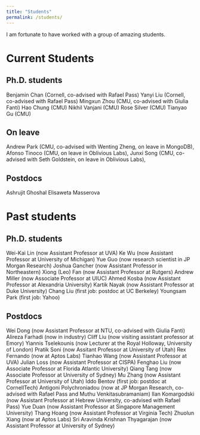 ```yaml
---
title: "Students"
permalink: /students/
---
```


I am fortunate to have worked with a group of amazing students.  


Current Students
======

Ph.D. students
------
Benjamin Chan (Cornell, co-advised with Rafael Pass)
Yanyi Liu (Cornell, co-advised with Rafael Pass) 
Mingxun Zhou (CMU, co-advised with Giulia Fanti)
Hao Chung (CMU) 
Nikhil Vanjani (CMU)
Rose Silver (CMU) 
Tianyao Gu (CMU)

On leave
------
Andrew Park (CMU, co-advised with Wenting Zheng, on leave in MongoDB), 
Afonso Tinoco (CMU, on leave in Oblivious Labs), 
Junxi Song (CMU, co-advised with Seth Goldstein, on leave in Oblivious Labs), 

Postdocs
------
Ashrujit Ghoshal
Elisaweta Masserova


Past students
======

Ph.D. students
------
Wei-Kai Lin  (now Assistant Professor at UVA)
Ke Wu  (now Assistant Professor at University of Michigan)
Yue Guo  (now research scientist in JP Morgan Research)
Joshua Gancher  (now Assistant Professor in Northeastern)
Xiong (Leo) Fan (now Assistant Professor at Rutgers)
Andrew Miller (now Associate Professor at UIUC)
Ahmed Kosba  (now Assistant Professor at Alexandria University)
Kartik Nayak  (now Assistant Professor at Duke University)
Chang Liu (first job: postdoc at UC Berkeley)
Youngsam Park (first job: Yahoo)

Postdocs
------
Wei Dong (now Assistant Professor at NTU, co-advised with Giulia Fanti)
Alireza Farhadi (now in industry)
Cliff Liu (now visiting assistant professor at Emory)
Yiannis Tselekounis (now Lecturer at the Royal Holloway, University of London)
Pratik Soni (now Assitant Professor at University of Utah)
Rex Fernando (now at Aptos Labs)
Tianhao Wang (now Assistant Professor at UVA)
Julian Loss (now Assistant Professor at CISPA)
Fenghao Liu (now Associate Professor at Florida Atlantic University)
Qiang Tang (now Associate Professor at University of Sydney)
Mu Zhang (now Assistant Professor at University of Utah)
Iddo Bentov (first job: postdoc at CornellTech)
Antigoni Polychroniadou  (now at JP Morgan Research, co-advised with Rafael Pass and Muthu Venkitasubramaniam)
Ilan Komargodski  (now Assistant Professor at Hebrew University, co-advised with Rafael Pass)
Yue Duan  (now Assistant Professor at Singapore Management University)
Thang Hoang   (now Assistant Professor at Virginia Tech)
Zhuolun Xiang  (now at Aptos Labs)
Sri Aravinda Krishnan Thyagarajan  (now Assistant Professor at University of Sydney)

